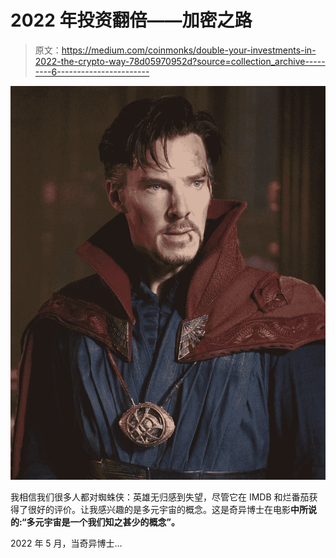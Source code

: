 # 2022 年投资翻倍——加密之路

> 原文：<https://medium.com/coinmonks/double-your-investments-in-2022-the-crypto-way-78d05970952d?source=collection_archive---------6----------------------->

![](img/5edec1829fff319c74f8eff6097db1ef.png)

我相信我们很多人都对蜘蛛侠：英雄无归感到失望，尽管它在 IMDB 和烂番茄获得了很好的评价。让我感兴趣的是多元宇宙的概念。这是奇异博士在电影**中所说的:“多元宇宙是一个我们知之甚少的概念”。**

2022 年 5 月，当奇异博士…